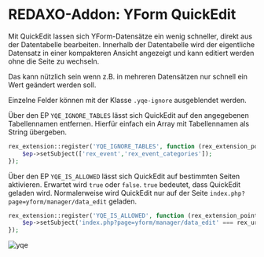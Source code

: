 # REDAXO-Addon: YForm QuickEdit

Mit QuickEdit lassen sich YForm-Datensätze ein wenig schneller, direkt aus der Datentabelle bearbeiten. Innerhalb der Datentabelle wird der eigentliche Datensatz in einer kompakteren Ansicht angezeigt und kann editiert werden ohne die Seite zu wechseln.

Das kann nützlich sein wenn z.B. in mehreren Datensätzen nur schnell ein Wert geändert werden soll.

Einzelne Felder können mit der Klasse `.yqe-ignore` ausgeblendet werden.

Über den EP `YQE_IGNORE_TABLES` lässt sich QuickEdit auf den angegebenen Tabellennamen entfernen. Hierfür einfach ein Array mit Tabellennamen als String übergeben.

```php
rex_extension::register('YQE_IGNORE_TABLES', function (rex_extension_point $ep) {
    $ep->setSubject(['rex_event','rex_event_categories']);
});
```

Über den EP `YQE_IS_ALLOWED` lässt sich QuickEdit auf bestimmten Seiten aktivieren. Erwartet wird `true` oder `false`. `true` bedeutet, dass QuickEdit geladen wird. Normalerweise wird QuickEdit nur auf der Seite `index.php?page=yform/manager/data_edit` geladen.

```php
rex_extension::register('YQE_IS_ALLOWED', function (rex_extension_point $ep) {
    $ep->setSubject('index.php?page=yform/manager/data_edit' === rex_url::currentBackendPage());
});
```

![yqe](https://user-images.githubusercontent.com/2708231/151661458-65e1b0e4-ef53-48f1-bc46-3c55712f7494.png)
